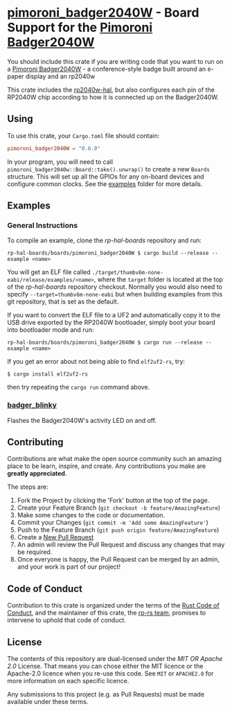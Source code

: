 # [pimoroni_badger2040W] - Board Support for the [Pimoroni Badger2040W]

You should include this crate if you are writing code that you want to run on
a [Pimoroni Badger2040W] - a conference-style badge built around an e-paper
display and an rp2040w

This crate includes the [rp2040w-hal], but also configures each pin of the
RP2040W chip according to how it is connected up on the Badger2040W.

[Pimoroni Badger2040W]: https://shop.pimoroni.com/products/badger-2040W/
[pimoroni_badger2040W]: https://github.com/rp-rs/rp-hal-boards/tree/main/boards/pimoroni_badger2040w
[rp2040w-hal]: https://github.com/rp-rs/rp-hal/tree/main/rp2040-hal
[Raspberry Silicon RP2040W]: https://www.raspberrypi.org/products/rp2040w/

## Using

To use this crate, your `Cargo.toml` file should contain:

```toml
pimoroni_badger2040W = "0.6.0"
```

In your program, you will need to call `pimoroni_badger2040w::Board::take().unwrap()` to create
a new `Boards` structure. This will set up all the GPIOs for any on-board
devices and configure common clocks. See the [examples](./examples) folder for more details.

## Examples

### General Instructions

To compile an example, clone the _rp-hal-boards_ repository and run:

```console
rp-hal-boards/boards/pimoroni_badger2040W $ cargo build --release --example <name>
```

You will get an ELF file called
`./target/thumbv6m-none-eabi/release/examples/<name>`, where the `target`
folder is located at the top of the _rp-hal-boards_ repository checkout. Normally
you would also need to specify `--target=thumbv6m-none-eabi` but when
building examples from this git repository, that is set as the default.

If you want to convert the ELF file to a UF2 and automatically copy it to the
USB drive exported by the RP2040W bootloader, simply boot your board into
bootloader mode and run:

```console
rp-hal-boards/boards/pimoroni_badger2040W $ cargo run --release --example <name>
```

If you get an error about not being able to find `elf2uf2-rs`, try:

```console
$ cargo install elf2uf2-rs
```
then try repeating the `cargo run` command above.

### [badger_blinky](./examples/badger_blinky.rs)

Flashes the Badger2040W's activity LED on and off.

## Contributing

Contributions are what make the open source community such an amazing place to
be learn, inspire, and create. Any contributions you make are **greatly
appreciated**.

The steps are:

1. Fork the Project by clicking the 'Fork' button at the top of the page.
2. Create your Feature Branch (`git checkout -b feature/AmazingFeature`)
3. Make some changes to the code or documentation.
4. Commit your Changes (`git commit -m 'Add some AmazingFeature'`)
5. Push to the Feature Branch (`git push origin feature/AmazingFeature`)
6. Create a [New Pull Request](https://github.com/rp-rs/rp-hal-boards/pulls)
7. An admin will review the Pull Request and discuss any changes that may be required.
8. Once everyone is happy, the Pull Request can be merged by an admin, and your work is part of our project!

## Code of Conduct

Contribution to this crate is organized under the terms of the [Rust Code of
Conduct][CoC], and the maintainer of this crate, the [rp-rs team], promises
to intervene to uphold that code of conduct.

[CoC]: CODE_OF_CONDUCT.md
[rp-rs team]: https://github.com/orgs/rp-rs/teams/rp-rs

## License

The contents of this repository are dual-licensed under the _MIT OR Apache
2.0_ License. That means you can chose either the MIT licence or the
Apache-2.0 licence when you re-use this code. See `MIT` or `APACHE2.0` for more
information on each specific licence.

Any submissions to this project (e.g. as Pull Requests) must be made available
under these terms.
